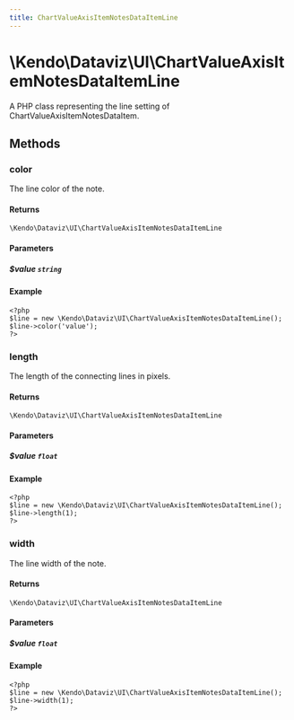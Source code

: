 ```yaml
---
title: ChartValueAxisItemNotesDataItemLine
---
```


# \Kendo\Dataviz\UI\ChartValueAxisItemNotesDataItemLine

A PHP class representing the line setting of ChartValueAxisItemNotesDataItem.


## Methods

### color
The line color of the note.

#### Returns
`\Kendo\Dataviz\UI\ChartValueAxisItemNotesDataItemLine`

#### Parameters

##### $value `string`



#### Example 
    <?php
    $line = new \Kendo\Dataviz\UI\ChartValueAxisItemNotesDataItemLine();
    $line->color('value');
    ?>

### length
The length of the connecting lines in pixels.

#### Returns
`\Kendo\Dataviz\UI\ChartValueAxisItemNotesDataItemLine`

#### Parameters

##### $value `float`



#### Example 
    <?php
    $line = new \Kendo\Dataviz\UI\ChartValueAxisItemNotesDataItemLine();
    $line->length(1);
    ?>

### width
The line width of the note.

#### Returns
`\Kendo\Dataviz\UI\ChartValueAxisItemNotesDataItemLine`

#### Parameters

##### $value `float`



#### Example 
    <?php
    $line = new \Kendo\Dataviz\UI\ChartValueAxisItemNotesDataItemLine();
    $line->width(1);
    ?>

